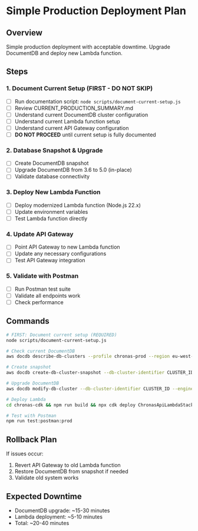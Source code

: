 # Simple Production Deployment Plan

## Overview
Simple production deployment with acceptable downtime. Upgrade DocumentDB and deploy new Lambda function.

## Steps

### 1. Document Current Setup (FIRST - DO NOT SKIP)
- [ ] Run documentation script: `node scripts/document-current-setup.js`
- [ ] Review CURRENT_PRODUCTION_SUMMARY.md
- [ ] Understand current DocumentDB cluster configuration
- [ ] Understand current Lambda function setup
- [ ] Understand current API Gateway configuration
- [ ] **DO NOT PROCEED** until current setup is fully documented

### 2. Database Snapshot & Upgrade
- [ ] Create DocumentDB snapshot
- [ ] Upgrade DocumentDB from 3.6 to 5.0 (in-place)
- [ ] Validate database connectivity

### 3. Deploy New Lambda Function
- [ ] Deploy modernized Lambda function (Node.js 22.x)
- [ ] Update environment variables
- [ ] Test Lambda function directly

### 4. Update API Gateway
- [ ] Point API Gateway to new Lambda function
- [ ] Update any necessary configurations
- [ ] Test API Gateway integration

### 5. Validate with Postman
- [ ] Run Postman test suite
- [ ] Validate all endpoints work
- [ ] Check performance

## Commands

```bash
# FIRST: Document current setup (REQUIRED)
node scripts/document-current-setup.js

# Check current DocumentDB
aws docdb describe-db-clusters --profile chronas-prod --region eu-west-1

# Create snapshot
aws docdb create-db-cluster-snapshot --db-cluster-identifier CLUSTER_ID --db-cluster-snapshot-identifier prod-upgrade-backup-$(date +%Y%m%d) --profile chronas-prod --region eu-west-1

# Upgrade DocumentDB
aws docdb modify-db-cluster --db-cluster-identifier CLUSTER_ID --engine-version 5.0.0 --allow-major-version-upgrade --apply-immediately --profile chronas-prod --region eu-west-1

# Deploy Lambda
cd chronas-cdk && npm run build && npx cdk deploy ChronasApiLambdaStackV2 --profile chronas-prod --region eu-west-1

# Test with Postman
npm run test:postman:prod
```

## Rollback Plan
If issues occur:
1. Revert API Gateway to old Lambda function
2. Restore DocumentDB from snapshot if needed
3. Validate old system works

## Expected Downtime
- DocumentDB upgrade: ~15-30 minutes
- Lambda deployment: ~5-10 minutes
- Total: ~20-40 minutes